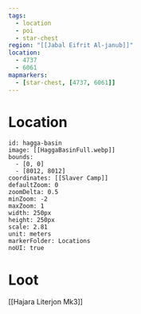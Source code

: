 ```yaml
---
tags:
  - location
  - poi
  - star-chest
region: "[[Jabal Eifrit Al-janub]]"
location:
  - 4737
  - 6061
mapmarkers:
  - [star-chest, [4737, 6061]]
---
```

# Location
```leaflet
id: hagga-basin
image: [[HaggaBasinFull.webp]]
bounds:
  - [0, 0]
  - [8012, 8012]
coordinates: [[Slaver Camp]]
defaultZoom: 0
zoomDelta: 0.5
minZoom: -2
maxZoom: 1
width: 250px
height: 250px
scale: 2.81
unit: meters
markerFolder: Locations
noUI: true
```
# Loot
[[Hajara Literjon Mk3]]

